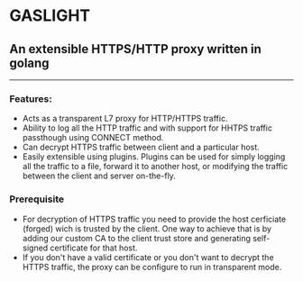 # GASLIGHT
## An extensible HTTPS/HTTP proxy written in golang  
---

### Features:
* Acts as a transparent L7 proxy for HTTP/HTTPS traffic.
* Ability to log all the HTTP traffic and with support for HHTPS traffic passthough using CONNECT method.
* Can decrypt HTTPS traffic between client and a particular host.
* Easily extensible using plugins. Plugins can be used for simply logging all the traffic to a file, forward it to another host, or modifying the traffic between the client and server on-the-fly.

### Prerequisite
* For decryption of HTTPS traffic you need to provide the host cerficiate (forged) wich is trusted by the client. One way to achieve that is by adding our custom CA to the client trust store and generating self-signed certificate for that host.
* If you don't have a valid certificate or you don't want to decrypt the HTTPS traffic, the proxy can be configure to run in transparent mode.